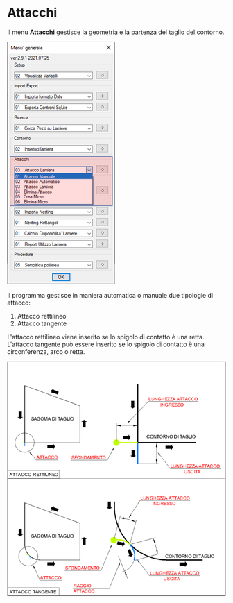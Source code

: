# Attacchi

Il menu **Attacchi** gestisce la geometria e la partenza del taglio del contorno.

![Attacchi](/public/attacchi/attacchi.png)

Il programma gestisce in maniera automatica o manuale due tipologie di attacco:

1. Attacco rettilineo
2. Attacco tangente

L'attacco rettilineo viene inserito se lo spigolo di contatto è una retta.<br />
L'attacco tangente può essere inserito se lo spigolo di contatto è una circonferenza, arco o retta.

![Attacchi](/public/attacchi/attacchi-1.png)
